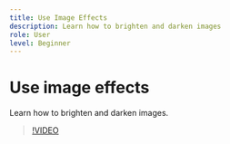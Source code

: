 ```yaml
---
title: Use Image Effects
description: Learn how to brighten and darken images
role: User
level: Beginner
---
```

# Use image effects

Learn how to brighten and darken images.

>[!VIDEO](https://video.tv.adobe.com/v/3420223?quality=12&learn=on&hidetitle=true)
